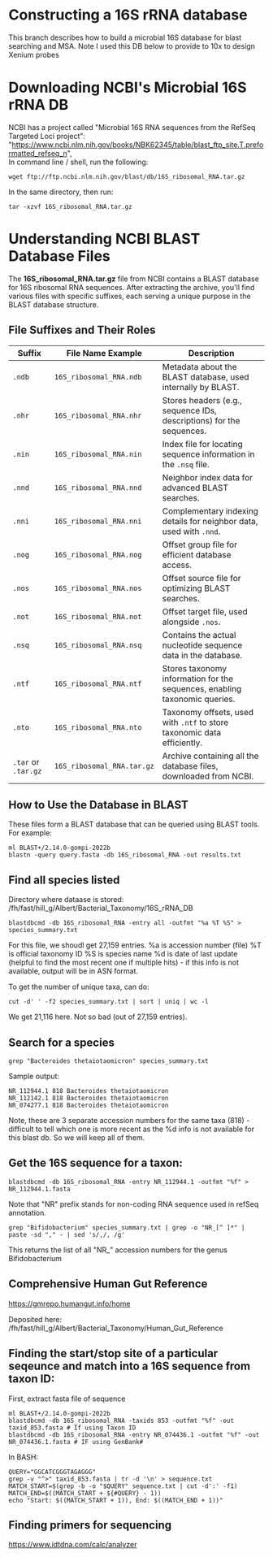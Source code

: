 # Constructing a 16S rRNA database
This branch describes how to build a microbial 16S database for blast searching and MSA.
Note I used this DB below to provide to 10x to design Xenium probes

# Downloading NCBI's Microbial 16S rRNA DB
NCBI has a project called "Microbial 16S RNA sequences from the RefSeq Targeted Loci project": "https://www.ncbi.nlm.nih.gov/books/NBK62345/table/blast_ftp_site.T.preformatted_refseq_n",  
In command line / shell, run the following:
```
wget ftp://ftp.ncbi.nlm.nih.gov/blast/db/16S_ribosomal_RNA.tar.gz
```
In the same directory, then run:
```
tar -xzvf 16S_ribosomal_RNA.tar.gz
```

# Understanding NCBI BLAST Database Files
The **16S_ribosomal_RNA.tar.gz** file from NCBI contains a BLAST database for 16S ribosomal RNA sequences. After extracting the archive, you'll find various files with specific suffixes, each serving a unique purpose in the BLAST database structure.
## File Suffixes and Their Roles

| **Suffix**      | **File Name Example**        | **Description**                                                                 |
|------------------|------------------------------|---------------------------------------------------------------------------------|
| `.ndb`          | `16S_ribosomal_RNA.ndb`      | Metadata about the BLAST database, used internally by BLAST.                   |
| `.nhr`          | `16S_ribosomal_RNA.nhr`      | Stores headers (e.g., sequence IDs, descriptions) for the sequences.           |
| `.nin`          | `16S_ribosomal_RNA.nin`      | Index file for locating sequence information in the `.nsq` file.               |
| `.nnd`          | `16S_ribosomal_RNA.nnd`      | Neighbor index data for advanced BLAST searches.                               |
| `.nni`          | `16S_ribosomal_RNA.nni`      | Complementary indexing details for neighbor data, used with `.nnd`.            |
| `.nog`          | `16S_ribosomal_RNA.nog`      | Offset group file for efficient database access.                               |
| `.nos`          | `16S_ribosomal_RNA.nos`      | Offset source file for optimizing BLAST searches.                              |
| `.not`          | `16S_ribosomal_RNA.not`      | Offset target file, used alongside `.nos`.                                     |
| `.nsq`          | `16S_ribosomal_RNA.nsq`      | Contains the actual nucleotide sequence data in the database.                  |
| `.ntf`          | `16S_ribosomal_RNA.ntf`      | Stores taxonomy information for the sequences, enabling taxonomic queries.     |
| `.nto`          | `16S_ribosomal_RNA.nto`      | Taxonomy offsets, used with `.ntf` to store taxonomic data efficiently.        |
| `.tar` or `.tar.gz` | `16S_ribosomal_RNA.tar.gz` | Archive containing all the database files, downloaded from NCBI.               |

## How to Use the Database in BLAST
These files form a BLAST database that can be queried using BLAST tools. For example:

```
ml BLAST+/2.14.0-gompi-2022b 
blastn -query query.fasta -db 16S_ribosomal_RNA -out results.txt
```

## Find all species listed
Directory where dataase is stored: /fh/fast/hill_g/Albert/Bacterial_Taxonomy/16S_rRNA_DB
```
blastdbcmd -db 16S_ribosomal_RNA -entry all -outfmt "%a %T %S" > species_summary.txt
```
For this file, we shoudl get 27,159 entries.
%a is accession number (file)
%T is official taxonomy ID
%S is species name
%d is date of last update (helpful to find the most recent one if multiple hits) - if this info is not available, output will be in ASN format.

To get the number of unique taxa, can do:
```
cut -d' ' -f2 species_summary.txt | sort | uniq | wc -l
```
We get 21,116 here. Not so bad (out of 27,159 entries).


## Search for a species
```
grep "Bacteroides thetaiotaomicron" species_summary.txt
```
Sample output:
```
NR_112944.1 818 Bacteroides thetaiotaomicron
NR_112142.1 818 Bacteroides thetaiotaomicron
NR_074277.1 818 Bacteroides thetaiotaomicron
```
Note, these are 3 separate accession numbers for the same taxa (818) - difficult to tell which one is more recent as the %d info is not available for this blast db.  So we will keep all of them.

## Get the 16S sequence for a taxon:
```
blastdbcmd -db 16S_ribosomal_RNA -entry NR_112944.1 -outfmt "%f" > NR_112944.1.fasta
```
Note that "NR" prefix stands for non-coding RNA sequence used in refSeq annotation.
```
grep "Bifidobacterium" species_summary.txt | grep -o "NR_[^ ]*" | paste -sd "," - | sed 's/,/, /g'
```
This returns the list of all "NR_" accession numbers for the genus Bifidobacterium

## Comprehensive Human Gut Reference
https://gmrepo.humangut.info/home

Deposited here: /fh/fast/hill_g/Albert/Bacterial_Taxonomy/Human_Gut_Reference

## Finding the start/stop site of a particular seqeunce and match into a 16S sequence from taxon ID:

First, extract fasta file of sequence
```
ml BLAST+/2.14.0-gompi-2022b 
blastdbcmd -db 16S_ribosomal_RNA -taxids 853 -outfmt "%f" -out taxid_853.fasta # If using Taxon ID
blastdbcmd -db 16S_ribosomal_RNA -entry NR_074436.1 -outfmt "%f" -out NR_074436.1.fasta # IF using GenBank#
```


In BASH:
```
QUERY="GGCATCGGGTAGAGGG"
grep -v "^>" taxid_853.fasta | tr -d '\n' > sequence.txt
MATCH_START=$(grep -b -o "$QUERY" sequence.txt | cut -d':' -f1)
MATCH_END=$((MATCH_START + ${#QUERY} - 1))
echo "Start: $((MATCH_START + 1)), End: $((MATCH_END + 1))"
```

## Finding primers for sequencing
https://www.idtdna.com/calc/analyzer
